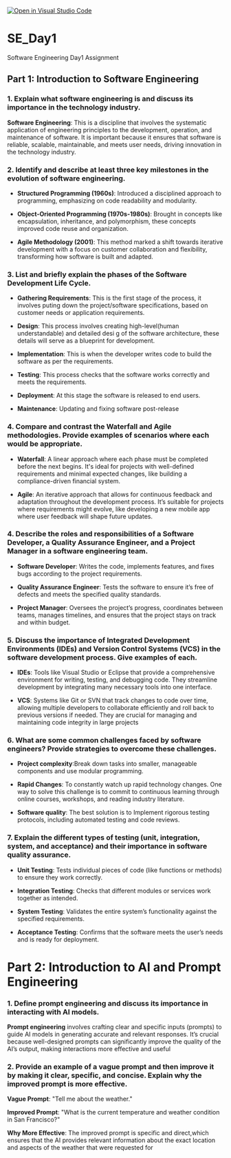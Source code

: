 [![Open in Visual Studio Code](https://classroom.github.com/assets/open-in-vscode-2e0aaae1b6195c2367325f4f02e2d04e9abb55f0b24a779b69b11b9e10269abc.svg)](https://classroom.github.com/online_ide?assignment_repo_id=15570757&assignment_repo_type=AssignmentRepo)
# SE_Day1
Software Engineering Day1 Assignment

## Part 1: Introduction to Software Engineering

### 1. Explain what software engineering is and discuss its importance in the technology industry.

**Software Engineering**: This is a discipline that involves the systematic application of engineering principles to the development, operation, and maintenance of software. It is important because it ensures that software is reliable, scalable, maintainable, and meets user needs, driving innovation in the technology industry.


### 2. Identify and describe at least three key milestones in the evolution of software engineering.

- **Structured Programming (1960s)**: Introduced a disciplined approach to programming, emphasizing on code readability and modularity.

- **Object-Oriented Programming (1970s-1980s)**: Brought in concepts like encapsulation, inheritance, and polymorphism, these concepts improved code reuse and organization.

- **Agile Methodology (2001)**: This method marked a shift towards iterative development with a focus on customer collaboration and flexibility, transforming how software is built and adapted.


### 3. List and briefly explain the phases of the Software Development Life Cycle.

- **Gathering Requirements**: This is the first stage of the process, it involves puting down the project/software specifications, based on customer needs or application requirements.

- **Design**: This process involves creating high-level(human understandable) and detailed desi g of the software architecture, these details will serve as a blueprint for development.

- **Implementation**: This is when the developer writes code to build the software as per the requirements.

- **Testing**: This process checks that the software works correctly and meets the requirements.

- **Deployment**: At this stage the software is released to end users.

- **Maintenance**: Updating and fixing software post-release

### 4. Compare and contrast the Waterfall and Agile methodologies. Provide examples of scenarios where each would be appropriate.

- **Waterfall**: A linear approach where each phase must be completed before the next begins. It's ideal for projects with well-defined requirements and minimal expected changes, like building a compliance-driven financial system.

- **Agile**: An iterative approach that allows for continuous feedback and adaptation throughout the development process. It’s suitable for projects where requirements might evolve, like developing a new mobile app where user feedback will shape future updates.


### 4. Describe the roles and responsibilities of a Software Developer, a Quality Assurance Engineer, and a Project Manager in a software engineering team.

- **Software Developer**: Writes the code, implements features, and fixes bugs according to the project requirements.

- **Quality Assurance Engineer**: Tests the software to ensure it’s free of defects and meets the specified quality standards.

- **Project Manager**: Oversees the project’s progress, coordinates between teams, manages timelines, and ensures that the project stays on track and within budget.

### 5. Discuss the importance of Integrated Development Environments (IDEs) and Version Control Systems (VCS) in the software development process. Give examples of each.

- **IDEs**: Tools like Visual Studio or Eclipse that provide a comprehensive environment for writing, testing, and debugging code. They streamline development by integrating many necessary tools into one interface.

- **VCS**: Systems like Git or SVN that track changes to code over time, allowing multiple developers to collaborate efficiently and roll back to previous versions if needed. They are crucial for managing and maintaining code integrity in large projects


### 6. What are some common challenges faced by software engineers? Provide strategies to overcome these challenges.

- **Project complexity**:Break down tasks into smaller, manageable components and use modular programming.
- **Rapid Changes**: To constantly watch up rapid technology changes. One way to solve this challenge is to commit to continuous learning through online courses, workshops, and reading industry literature.

- **Software quality**: The best solution is to Implement rigorous testing protocols, including automated testing and code reviews.


### 7. Explain the different types of testing (unit, integration, system, and acceptance) and their importance in software quality assurance.

- **Unit Testing**: Tests individual pieces of code (like functions or methods) to ensure they work correctly.

- **Integration Testing**: Checks that different modules or services work together as intended.

- **System Testing**: Validates the entire system’s functionality against the specified requirements.

- **Acceptance Testing**: Confirms that the software meets the user’s needs and is ready for deployment.


# Part 2: Introduction to AI and Prompt Engineering


### 1. Define prompt engineering and discuss its importance in interacting with AI models.

**Prompt engineering** involves crafting clear and specific inputs (prompts) to guide AI models in generating accurate and relevant responses. It’s crucial because well-designed prompts can significantly improve the quality of the AI’s output, making interactions more effective and useful

### 2. Provide an example of a vague prompt and then improve it by making it clear, specific, and concise. Explain why the improved prompt is more effective.

**Vague Prompt**: "Tell me about the weather."

**Improved Prompt**: "What is the current temperature and weather condition in San Francisco?"

**Why More Effective**: The improved prompt is specific and direct,which ensures that the AI provides relevant information about the exact location and aspects of the weather that were requested for 